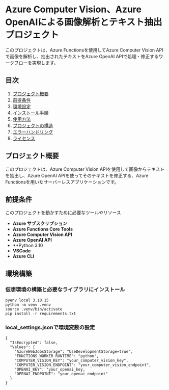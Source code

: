 # Azure Computer Vision、Azure OpenAIによる画像解析とテキスト抽出プロジェクト

このプロジェクトは、Azure Functionsを使用してAzure Computer Vision APIで画像を解析し、抽出されたテキストをAzure OpenAI APIで処理・修正するワークフローを実現します。

## 目次

1. [プロジェクト概要](#プロジェクト概要)
2. [前提条件](#前提条件)
3. [環境設定](#環境設定)
4. [インストール手順](#インストール手順)
5. [使用方法](#使用方法)
6. [プロジェクトの構造](#プロジェクトの構造)
7. [エラーハンドリング](#エラーハンドリング)
8. [ライセンス](#ライセンス)

## プロジェクト概要

このプロジェクトは、Azure Computer Vision APIを使用して画像からテキストを抽出し、Azure OpenAI APIを使ってそのテキストを修正する、Azure Functionsを用いたサーバーレスアプリケーションです。

## 前提条件

このプロジェクトを動かすために必要なツールやリソース

- **Azure サブスクリプション**
- **Azure Functions Core Tools**
- **Azure Computer Vision API**
- **Azure OpenAI API**
- **Python 3.10
- **VSCode**
- **Azure CLI**

## 環境構築

### 仮想環境の構築と必要なライブラリにインストール
```
pyenv local 3.10.15
python -m venv .venv
source .venv/bin/activate
pip install -r requirements.txt
```

### local_settings.jsonで環境変数の設定
```
{
  "IsEncrypted": false,
  "Values": {
    "AzureWebJobsStorage": "UseDevelopmentStorage=true",
    "FUNCTIONS_WORKER_RUNTIME": "python",
    "COMPUTER_VISION_KEY": "your_computer_vision_key",
    "COMPUTER_VISION_ENDPOINT": "your_computer_vision_endpoint",
    "OPENAI_KEY": "your_openai_key,
    "OPENAI_ENDPOINT": "your_openai_endpoint"
  }
}
```
